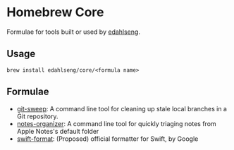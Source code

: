 Homebrew Core
=============

Formulae for tools built or used by [edahlseng](https://github.com/edahlseng).

Usage
-----

```shell
brew install edahlseng/core/<formula name>
```

Formulae
--------

* [git-sweep](https://github.com/edahlseng/git-sweep): A command line tool for cleaning up stale local branches in a Git repository.
* [notes-organizer](https://github.com/edahlseng/notes-organizer): A command line tool for quickly triaging notes from Apple Notes's default folder
* [swift-format](https://github.com/google/swift/tree/format): (Proposed) official formatter for Swift, by Google
